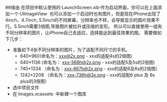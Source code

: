##缘由
在项目中默认使用的·LaunchScreen.xib·作为启动界面，你可以在上面添加一个·UIImageView· 也可以添加一个启动时也有图片，但是现在iPhone出现了4inch，4.7inch, 5.5inch的不同屏幕，分辨率也不样，会导致显示的图片效果不行。5.5inch需要3倍图,导致图片被拉升或压缩的变形。
所以可以直接使用一组有不同分辨率的图片，让iPhone自己去适应，选择能达到最佳效果的图。
需要做如下几步：
  * 准备如下4张不同分辨率的图片，为了适配不同尺寸的手机。
      * 640*960(命名为：xxx@2x.png - xxx的适配4s的2倍图) 
      * 640*1136 (命名为： xxx-568h@2x.png - xxx的适配5及5s的2倍图)
      * 740*1334 （命名为：xxx-667h@2x.png - xxx的适配6及6s的2倍图）
      * 1242*2208 （命名为：xxx-736h@3x.png - xxx的适配6 plus 及 6s plus的3倍图）
  * 选中项目文件
  * 在·Images.xcassets· 中新建一个图库
